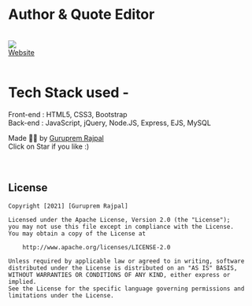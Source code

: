 # Author & Quote Editor

<br>
<img src="Author & Quote Editor .gif"> </img>
<br>
<a href="https://author-and-quote-editor.gurupremrajpal.repl.co"> Website </a>
<br>
<br>

# Tech Stack used - 
Front-end : HTML5, CSS3, Bootstrap <br>
Back-end : JavaScript, jQuery, Node.JS, Express, EJS, MySQL <br>

Made ✌🏻 by <a href="https://www.linkedin.com/in/guruprem-singh-rajpal-67b486122/"> Guruprem Rajpal </a>
<br>
Click on Star if you like :)
<br>
<br>
<br>
## License

    Copyright [2021] [Guruprem Rajpal]

    Licensed under the Apache License, Version 2.0 (the "License");
    you may not use this file except in compliance with the License.
    You may obtain a copy of the License at

        http://www.apache.org/licenses/LICENSE-2.0

    Unless required by applicable law or agreed to in writing, software
    distributed under the License is distributed on an "AS IS" BASIS,
    WITHOUT WARRANTIES OR CONDITIONS OF ANY KIND, either express or implied.
    See the License for the specific language governing permissions and
    limitations under the License.


